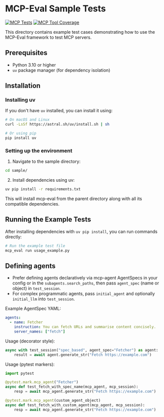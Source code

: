 # MCP-Eval Sample Tests

[![MCP Tests](https://img.shields.io/endpoint?url=https://streetlamb.github.io/mcpeval-test/badges/mcp-tests.json&cacheSeconds=300)](https://github.com/StreetLamb/mcpeval-test/actions)
[![MCP Tool Coverage](https://img.shields.io/endpoint?url=https://streetlamb.github.io/badges/mcpeval-test/mcp-cov.json&cacheSeconds=300)](https://github.com/StreetLamb/mcpeval-test/actions)

This directory contains example test cases demonstrating how to use the MCP-Eval framework to test MCP servers.

## Prerequisites

- Python 3.10 or higher
- `uv` package manager (for dependency isolation)

## Installation

### Installing uv

If you don't have `uv` installed, you can install it using:

```bash
# On macOS and Linux
curl -LsSf https://astral.sh/uv/install.sh | sh

# Or using pip
pip install uv
```

### Setting up the environment

1. Navigate to the sample directory:
```bash
cd sample/
```

2. Install dependencies using uv:
```bash
uv pip install -r requirements.txt
```

This will install mcp-eval from the parent directory along with all its compatible dependencies.

## Running the Example Tests

After installing dependencies with `uv pip install`, you can run commands directly:

```bash
# Run the example test file
mcp_eval run usage_example.py
```

## Defining agents

- Prefer defining agents declaratively via mcp-agent AgentSpecs in your config or in the `subagents.search_paths`, then pass `agent_spec` (name or object) in `test_session`.
- For complex programmatic agents, pass `initial_agent` and optionally `initial_llm` into `test_session`.

Example AgentSpec YAML:

```yaml
agents:
  - name: Fetcher
    instruction: You can fetch URLs and summarise content concisely.
    server_names: ["fetch"]
```

Usage (decorator style):

```python
async with test_session("spec_based", agent_spec="Fetcher") as agent:
    result = await agent.generate_str("Fetch https://example.com")
```

Usage (pytest markers):

```python
import pytest

@pytest.mark.mcp_agent("Fetcher")
async def test_fetch_with_spec_name(mcp_agent, mcp_session):
    resp = await mcp_agent.generate_str("Fetch https://example.com")

@pytest.mark.mcp_agent(custom_agent_object)
async def test_fetch_with_custom_agent(mcp_agent, mcp_session):
    resp = await mcp_agent.generate_str("Fetch https://example.com")
```



